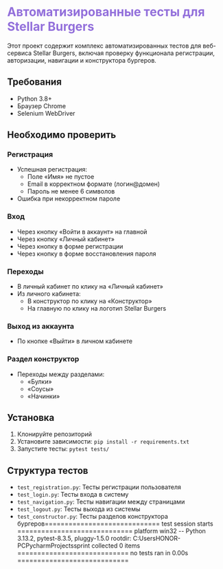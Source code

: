 # <span style="color:MediumPurple">Автоматизированные тесты для Stellar Burgers</span> 

Этот проект содержит комплекс автоматизированных тестов для веб-сервиса Stellar Burgers, включая проверку функционала регистрации, авторизации, навигации и конструктора бургеров.

## Требования
- Python 3.8+
- Браузер Chrome
- Selenium WebDriver

## Необходимо проверить

### Регистрация
- Успешная регистрация:
  - Поле «Имя» не пустое
  - Email в корректном формате (логин@домен)
  - Пароль не менее 6 символов
- Ошибка при некорректном пароле

### Вход 
- Через кнопку «Войти в аккаунт» на главной
- Через кнопку «Личный кабинет»
- Через кнопку в форме регистрации
- Через кнопку в форме восстановления пароля

### Переходы
- В личный кабинет по клику на «Личный кабинет»
- Из личного кабинета:
  - В конструктор по клику на «Конструктор»
  - На главную по клику на логотип Stellar Burgers
  
### Выход из аккаунта
- По кнопке «Выйти» в личном кабинете

### Раздел конструктор
- Переходы между разделами:
  - «Булки»
  - «Соусы»
  - «Начинки»

## Установка

1. Клонируйте репозиторий
2. Установите зависимости: `pip install -r requirements.txt`
3. Запустите тесты: `pytest tests/`

## Структура тестов
- `test_registration.py`: Тесты регистрации пользователя
- `test_login.py`: Тесты входа в систему
- `test_navigation.py`: Тесты навигации между страницами
- `test_logout.py`: Тесты выхода из системы
- `test_constructor.py`: Тесты разделов конструктора бургеров= = = = = = = = = = = = = = = = = = = = = = = = = = = = =   t e s t   s e s s i o n   s t a r t s   = = = = = = = = = = = = = = = = = = = = = = = = = = = = =  
 p l a t f o r m   w i n 3 2   - -   P y t h o n   3 . 1 3 . 2 ,   p y t e s t - 8 . 3 . 5 ,   p l u g g y - 1 . 5 . 0  
 r o o t d i r :   C : \ U s e r s \ H O N O R - P C \ P y c h a r m P r o j e c t s \ s p r i n t  
 c o l l e c t e d   0   i t e m s  
  
 = = = = = = = = = = = = = = = = = = = = = = = = = = = =   n o   t e s t s   r a n   i n   0 . 0 0 s   = = = = = = = = = = = = = = = = = = = = = = = = = = = =  
 